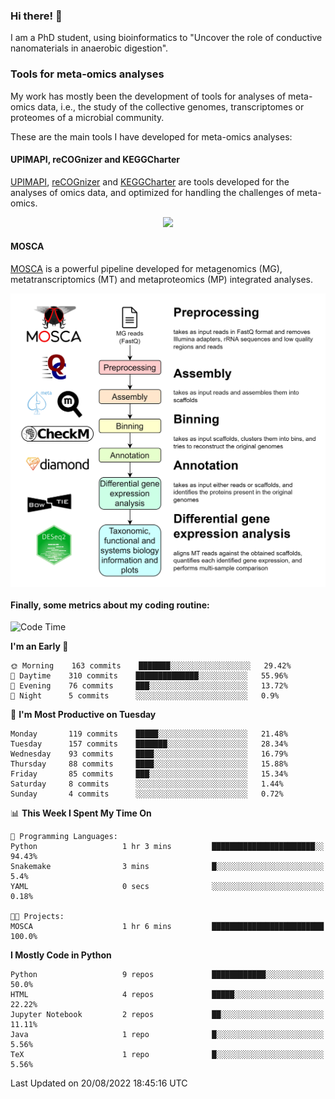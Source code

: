 ### Hi there! 👋

I am a PhD student, using bioinformatics to "Uncover the role of conductive nanomaterials in anaerobic digestion".

### Tools for meta-omics analyses

My work has mostly been the development of tools for analyses of meta-omics data, i.e., the study of the collective genomes, transcriptomes or proteomes of a microbial community.

These are the main tools I have developed for meta-omics analyses:

#### UPIMAPI, reCOGnizer and KEGGCharter

[UPIMAPI](https://github.com/iquasere/UPIMAPI), [reCOGnizer](https://github.com/iquasere/reCOGnizer) and [KEGGCharter](https://github.com/iquasere/KEGGCharter) are tools developed for the analyses of omics data, and optimized for handling the challenges of meta-omics.

<p align="center">
    <img src="assets/annotation_paper.png">
</p>

#### MOSCA

[MOSCA](https://github.com/iquasere/MOSCA) is a powerful pipeline developed for metagenomics (MG), metatranscriptomics (MT) and metaproteomics (MP) integrated analyses.

<p align="center">
    <img src="assets/mosca_workflow.png" align="center" width="700">
</p>


#### Finally, some metrics about my coding routine:

<!--START_SECTION:waka-->
![Code Time](http://img.shields.io/badge/Code%20Time-334%20hrs%2040%20mins-blue)

**I'm an Early 🐤** 

```text
🌞 Morning    163 commits    ███████░░░░░░░░░░░░░░░░░░   29.42% 
🌆 Daytime    310 commits    ██████████████░░░░░░░░░░░   55.96% 
🌃 Evening    76 commits     ███░░░░░░░░░░░░░░░░░░░░░░   13.72% 
🌙 Night      5 commits      ░░░░░░░░░░░░░░░░░░░░░░░░░   0.9%

```
📅 **I'm Most Productive on Tuesday** 

```text
Monday       119 commits    █████░░░░░░░░░░░░░░░░░░░░   21.48% 
Tuesday      157 commits    ███████░░░░░░░░░░░░░░░░░░   28.34% 
Wednesday    93 commits     ████░░░░░░░░░░░░░░░░░░░░░   16.79% 
Thursday     88 commits     ████░░░░░░░░░░░░░░░░░░░░░   15.88% 
Friday       85 commits     ███░░░░░░░░░░░░░░░░░░░░░░   15.34% 
Saturday     8 commits      ░░░░░░░░░░░░░░░░░░░░░░░░░   1.44% 
Sunday       4 commits      ░░░░░░░░░░░░░░░░░░░░░░░░░   0.72%

```


📊 **This Week I Spent My Time On** 

```text
💬 Programming Languages: 
Python                   1 hr 3 mins         ███████████████████████░░   94.43% 
Snakemake                3 mins              █░░░░░░░░░░░░░░░░░░░░░░░░   5.4% 
YAML                     0 secs              ░░░░░░░░░░░░░░░░░░░░░░░░░   0.18%

🐱‍💻 Projects: 
MOSCA                    1 hr 6 mins         █████████████████████████   100.0%

```

**I Mostly Code in Python** 

```text
Python                   9 repos             ████████████░░░░░░░░░░░░░   50.0% 
HTML                     4 repos             █████░░░░░░░░░░░░░░░░░░░░   22.22% 
Jupyter Notebook         2 repos             ██░░░░░░░░░░░░░░░░░░░░░░░   11.11% 
Java                     1 repo              █░░░░░░░░░░░░░░░░░░░░░░░░   5.56% 
TeX                      1 repo              █░░░░░░░░░░░░░░░░░░░░░░░░   5.56%

```



 Last Updated on 20/08/2022 18:45:16 UTC
<!--END_SECTION:waka-->
